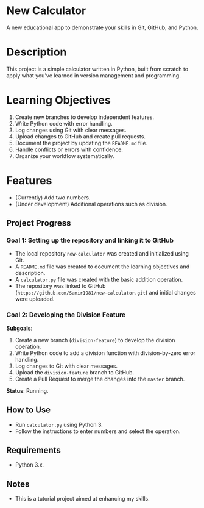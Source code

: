 # New Calculator
A new educational app to demonstrate your skills in Git, GitHub, and Python.

# Description
This project is a simple calculator written in Python, built from scratch to apply what you've learned in version management and programming.

# Learning Objectives
1. Create new branches to develop independent features.
2. Write Python code with error handling.
3. Log changes using Git with clear messages.
4. Upload changes to GitHub and create pull requests.
5. Document the project by updating the `README.md` file.
6. Handle conflicts or errors with confidence.
7. Organize your workflow systematically.

# Features
- (Currently) Add two numbers.
- (Under development) Additional operations such as division.

## Project Progress
### Goal 1: Setting up the repository and linking it to GitHub
- The local repository `new-calculator` was created and initialized using Git.
- A `README.md` file was created to document the learning objectives and description.
- A `calculator.py` file was created with the basic addition operation.
- The repository was linked to GitHub (`https://github.com/Samir1981/new-calculator.git`) and initial changes were uploaded.

### Goal 2: Developing the Division Feature
**Subgoals**:
1. Create a new branch (`division-feature`) to develop the division operation.
2. Write Python code to add a division function with division-by-zero error handling.
3. Log changes to Git with clear messages.
4. Upload the `division-feature` branch to GitHub.
5. Create a Pull Request to merge the changes into the `master` branch.

**Status**: Running.

## How to Use
- Run `calculator.py` using Python 3.
- Follow the instructions to enter numbers and select the operation.

## Requirements
- Python 3.x.

## Notes
- This is a tutorial project aimed at enhancing my skills.